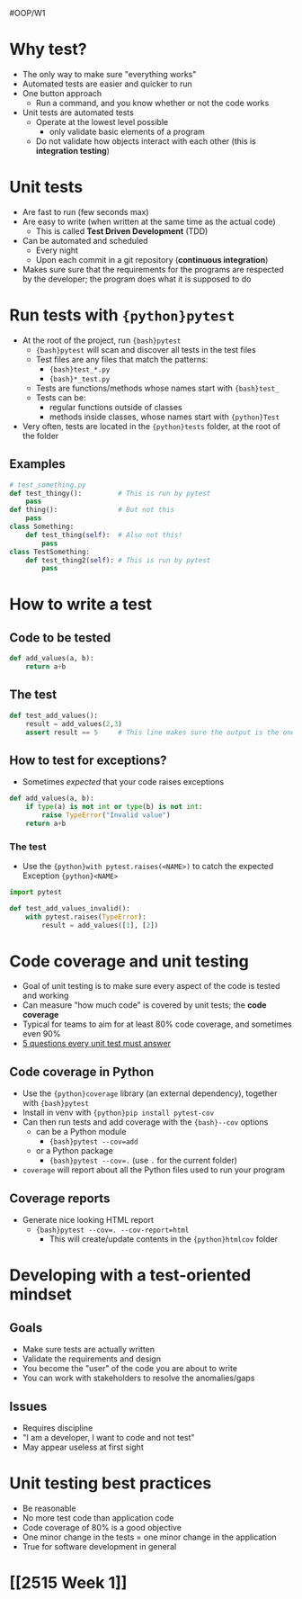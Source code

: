 #OOP/W1
# Why test?

- The only way to make sure "everything works"
- Automated tests are easier and quicker to run
- One button approach
	- Run a command, and you know whether or not the code works
- Unit tests are automated tests
	- Operate at the lowest level possible
		- only validate basic elements of a program
	- Do not validate how objects interact with each other (this is **integration testing**)

# Unit tests

- Are fast to run (few seconds max)
- Are easy to write (when written at the same time as the actual code)
	- This is called **Test Driven Development** (TDD)
- Can be automated and scheduled
	- Every night
	- Upon each commit in a git repository (**continuous integration**)
- Makes sure sure that the requirements for the programs are respected by the developer; the program does what it is supposed to do

# Run tests with `{python}pytest`

- At the root of the project, run `{bash}pytest`
	- `{bash}pytest` will scan and discover all tests in the test files
	- Test files are any files that match the patterns:
		- `{bash}test_*.py`
		- `{bash}*_test.py`
	- Tests are functions/methods whose names start with `{bash}test_`
	- Tests can be:
		- regular functions outside of classes
		- methods inside classes, whose names start with `{python}Test`
- Very often, tests are located in the `{python}tests` folder, at the root of the folder
## Examples

```python
# test_something.py  
def test_thingy():         # This is run by pytest  
	pass  
def thing():               # But not this  
	pass  
class Something:  
	def test_thing(self):  # Also not this!  
		pass  
class TestSomething:  
	def test_thing2(self): # This is run by pytest  
		pass
```

# How to write a test

## Code to be tested
```python
def add_values(a, b):
	return a+b
```

## The test
```python
def test_add_values():
	result = add_values(2,3)
	assert result == 5     # This line makes sure the output is the one we expect
```

## How to test for exceptions?

- Sometimes *expected* that your code raises exceptions
```python
def add_values(a, b):  
	if type(a) is not int or type(b) is not int:  
		raise TypeError("Invalid value")  
	return a+b
```
### The test
- Use the `{python}with pytest.raises(<NAME>)` to catch the expected Exception `{python}<NAME>`
```python
import pytest  

def test_add_values_invalid():  
	with pytest.raises(TypeError):  
		result = add_values([1], [2])
```

# Code coverage and unit testing

- Goal of unit testing is to make sure every aspect of the code is tested and working
- Can measure "how much code" is covered by unit tests; the **code coverage**
- Typical for teams to aim for at least 80% code coverage, and sometimes even 90%
- [5 questions every unit test must answer](https://medium.com/javascript-scene/what-every-unit-test-needs-f6cd34d9836d)

## Code coverage in Python

- Use the `{python}coverage` library (an external dependency), together with `{bash}pytest`
- Install in venv with `{python}pip install pytest-cov`
- Can then run tests and add coverage with the `{bash}--cov` options
	- can be a Python module
		- `{bash}pytest --cov=add`
	- or a Python package
		- `{bash}pytest --cov=.` (use `.` for the current folder)
- `coverage` will report about all the Python files used to run your program

## Coverage reports

- Generate nice looking HTML report
	- `{bash}pytest --cov=. --cov-report=html`
		- This will create/update contents in the `{python}htmlcov` folder 

# Developing with a test-oriented mindset
## Goals

- Make sure tests are actually written
- Validate the requirements and design
- You become the "user" of the code you are about to write
- You can work with stakeholders to resolve the anomalies/gaps
## Issues

- Requires discipline
- "I am a developer, I want to code and not test"
- May appear useless at first sight

# Unit testing best practices

- Be reasonable
- No more test code than application code
- Code coverage of 80% is a good objective
- One minor change in the tests = one minor change in the application
- True for software development in general

# [[2515 Week 1]]

